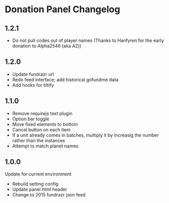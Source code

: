 # Donation Panel Changelog

## 1.2.1

- Do not pull codes out of player names (Thanks to Hanfyren for the early donation to Alpha2546 (aka A2))

## 1.2.0

- Update fundrazr url
- Redo feed interface; add historical gofundme data
- Add hooks for tiltify

## 1.1.0

- Remove requirejs text plugin
- Option bar toggle
- Move fixed elements to bottom
- Cancel button on each item
- If a unit already comes in batches, multiply it by increasig the number rather than the instances
- Attempt to match planet names

## 1.0.0

Update for current environment

- Rebuild setting config
- Update panel html header
- Change to 2015 fundrazr json feed
